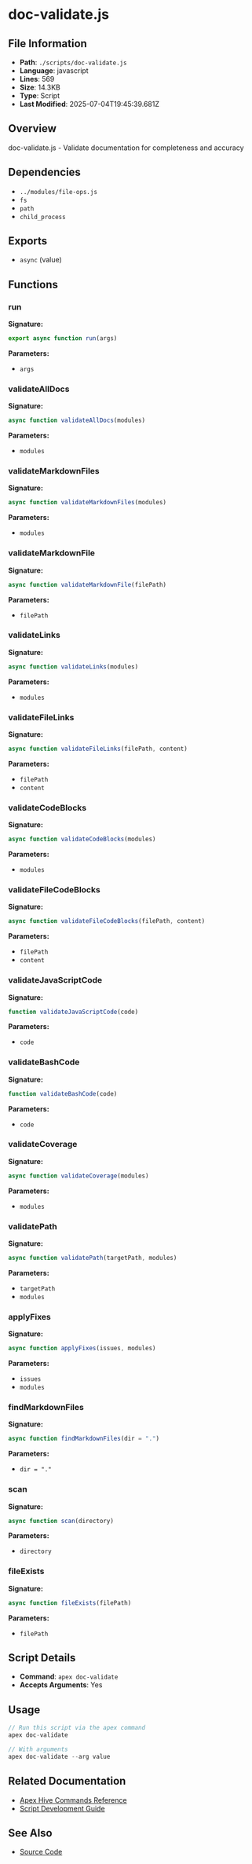# doc-validate.js

## File Information

- **Path**: `./scripts/doc-validate.js`
- **Language**: javascript
- **Lines**: 569
- **Size**: 14.3KB
- **Type**: Script
- **Last Modified**: 2025-07-04T19:45:39.681Z

## Overview

doc-validate.js - Validate documentation for completeness and accuracy

## Dependencies

- `../modules/file-ops.js`
- `fs`
- `path`
- `child_process`

## Exports

- `async` (value)

## Functions

### run

**Signature:**
```javascript
export async function run(args)
```

**Parameters:**
- `args`

### validateAllDocs

**Signature:**
```javascript
async function validateAllDocs(modules)
```

**Parameters:**
- `modules`

### validateMarkdownFiles

**Signature:**
```javascript
async function validateMarkdownFiles(modules)
```

**Parameters:**
- `modules`

### validateMarkdownFile

**Signature:**
```javascript
async function validateMarkdownFile(filePath)
```

**Parameters:**
- `filePath`

### validateLinks

**Signature:**
```javascript
async function validateLinks(modules)
```

**Parameters:**
- `modules`

### validateFileLinks

**Signature:**
```javascript
async function validateFileLinks(filePath, content)
```

**Parameters:**
- `filePath`
- `content`

### validateCodeBlocks

**Signature:**
```javascript
async function validateCodeBlocks(modules)
```

**Parameters:**
- `modules`

### validateFileCodeBlocks

**Signature:**
```javascript
async function validateFileCodeBlocks(filePath, content)
```

**Parameters:**
- `filePath`
- `content`

### validateJavaScriptCode

**Signature:**
```javascript
function validateJavaScriptCode(code)
```

**Parameters:**
- `code`

### validateBashCode

**Signature:**
```javascript
function validateBashCode(code)
```

**Parameters:**
- `code`

### validateCoverage

**Signature:**
```javascript
async function validateCoverage(modules)
```

**Parameters:**
- `modules`

### validatePath

**Signature:**
```javascript
async function validatePath(targetPath, modules)
```

**Parameters:**
- `targetPath`
- `modules`

### applyFixes

**Signature:**
```javascript
async function applyFixes(issues, modules)
```

**Parameters:**
- `issues`
- `modules`

### findMarkdownFiles

**Signature:**
```javascript
async function findMarkdownFiles(dir = ".")
```

**Parameters:**
- `dir = "."`

### scan

**Signature:**
```javascript
async function scan(directory)
```

**Parameters:**
- `directory`

### fileExists

**Signature:**
```javascript
async function fileExists(filePath)
```

**Parameters:**
- `filePath`

## Script Details

- **Command**: `apex doc-validate`
- **Accepts Arguments**: Yes

## Usage

```javascript
// Run this script via the apex command
apex doc-validate

// With arguments
apex doc-validate --arg value
```

## Related Documentation

- [Apex Hive Commands Reference](../architecture/reference/commands/)
- [Script Development Guide](../development/scripts/)

## See Also

- [Source Code](./scripts/doc-validate.js)
